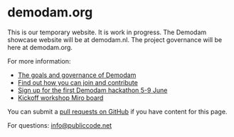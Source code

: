 # demodam.org

This is our temporary website. It is work in progress. The Demodam showcase website will be at demodam.nl. The project governance will be here at demodam.org. 

For more information:
* [The goals and governance of Demodam](https://github.com/demodam/demodam.org/blob/main/GOVERNANCE.md)
* [Find out how you can join and contribute](https://github.com/demodam/demodam.org/blob/main/CONTRIBUTING.MD)
* [Sign up for the first Demodam hackathon 5-9 June](https://www.meetup.com/Code-For-NL/events/278262253/)
* [Kickoff workshop Miro board](https://miro.com/app/board/o9J_lVUNNfU=/)

You can submit a [pull requests on GitHub](https://github.com/demodam/demodam.org/edit/main/README.md) if you have content for this page.

For questions: <info@publiccode.net>
